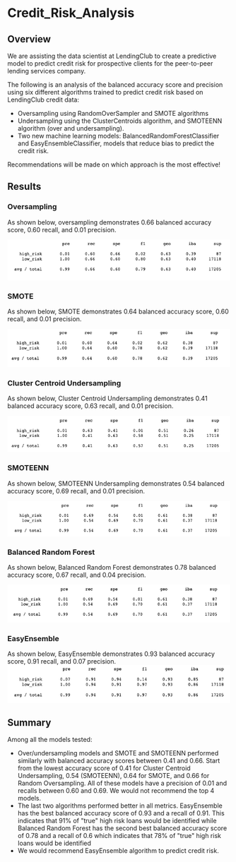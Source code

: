 # Credit_Risk_Analysis

## Overview

We are assisting the data scientist at LendingClub to create a predictive model to predict credit risk for prospective clients for the peer-to-peer lending services company.

The following is an analysis of the balanced accuracy score and precision using six different algorithms trained to predict credit risk based on LendingClub credit data: 

* Oversampling using RandomOverSampler and SMOTE algorithms
* Undersampling using the ClusterCentroids algorithm, and SMOTEENN algorithm (over and undersampling).
* Two new machine learning models: BalancedRandomForestClassifier and EasyEnsembleClassifier, models that reduce bias to predict the credit risk. 

Recommendations will be made on which approach is the most effective!

## Results

### Oversampling
As shown below, oversampling demonstrates 0.66 balanced accuracy score, 0.60 recall, and 0.01 precision.

![](https://github.com/pimchanyachitsanga/Credit_Risk_Analysis/blob/main/Resources/oversampling.png)

### SMOTE
As shown below, SMOTE demonstrates 0.64 balanced accuracy score, 0.60 recall, and 0.01 precision.

![](https://github.com/pimchanyachitsanga/Credit_Risk_Analysis/blob/main/Resources/smote.png)

### Cluster Centroid Undersampling
As shown below, Cluster Centroid Undersampling demonstrates 0.41 balanced accuracy score, 0.63 recall, and 0.01 precision.

![](https://github.com/pimchanyachitsanga/Credit_Risk_Analysis/blob/main/Resources/undersampling.png)

### SMOTEENN
As shown below, SMOTEENN Undersampling demonstrates 0.54 balanced accuracy score, 0.69 recall, and 0.01 precision.

![](https://github.com/pimchanyachitsanga/Credit_Risk_Analysis/blob/main/Resources/smoteenn.png)

### Balanced Random Forest
As shown below, Balanced Random Forest demonstrates 0.78 balanced accuracy score, 0.67 recall, and 0.04 precision.

![](https://github.com/pimchanyachitsanga/Credit_Risk_Analysis/blob/main/Resources/balanced.png)

### EasyEnsemble
As shown below, EasyEnsemble demonstrates 0.93 balanced accuracy score, 0.91 recall, and 0.07 precision.
![](https://github.com/pimchanyachitsanga/Credit_Risk_Analysis/blob/main/Resources/esemble.png)

## Summary

Among all the models tested:
* Over/undersampling models and SMOTE and SMOTEENN performed similarly with balanced accuracy scores between 0.41 and 0.66. Start from the lowest accuracy score of 0.41 for Cluster Centroid Undersampling, 0.54 (SMOTEENN), 0.64 for SMOTE, and 0.66 for Random Oversampling. All of these models have a precision of 0.01 and recalls between 0.60 and 0.69. We would not recommend the top 4 models.
* The last two algorithms performed better in all metrics. EasyEnsemble has the best balanced accuracy score of 0.93 and a recall of 0.91. This indicates that 91% of "true" high risk loans would be identified while Balanced Random Forest has the second best balanced accuracy score of 0.78 and a recall of 0.6 which indicates that 78% of "true" high risk loans would be identified
* We would recommend EasyEnsemble algorithm to predict credit risk.
